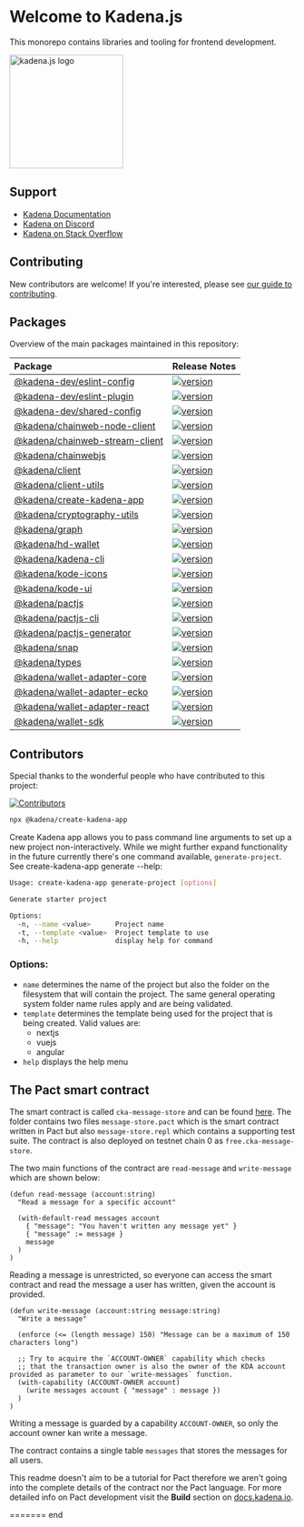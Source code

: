 # Welcome to Kadena.js

This monorepo contains libraries and tooling for frontend development.

<picture>
  <source srcset="./common/images/Kadena.JS_logo-white.png" media="(prefers-color-scheme: dark)"/>
  <img src="./common/images/Kadena.JS_logo-black.png" width="200" alt="kadena.js logo" />
</picture>

## Support

- [Kadena Documentation][1]
- [Kadena on Discord][2]
- [Kadena on Stack Overflow][3]

## Contributing

New contributors are welcome! If you're interested, please see [our guide to
contributing][4].

## Packages

Overview of the main packages maintained in this repository:

<!--packageTable start -->

| Package                              | Release Notes        |
| :----------------------------------- | :------------------- |
| [@kadena-dev/eslint-config][5]       | [![version][7]][6]   |
| [@kadena-dev/eslint-plugin][8]       | [![version][10]][9]  |
| [@kadena-dev/shared-config][11]      | [![version][13]][12] |
| [@kadena/chainweb-node-client][14]   | [![version][16]][15] |
| [@kadena/chainweb-stream-client][17] | [![version][19]][18] |
| [@kadena/chainwebjs][20]             | [![version][22]][21] |
| [@kadena/client][23]                 | [![version][25]][24] |
| [@kadena/client-utils][26]           | [![version][28]][27] |
| [@kadena/create-kadena-app][29]      | [![version][31]][30] |
| [@kadena/cryptography-utils][32]     | [![version][34]][33] |
| [@kadena/graph][35]                  | [![version][37]][36] |
| [@kadena/hd-wallet][38]              | [![version][40]][39] |
| [@kadena/kadena-cli][41]             | [![version][43]][42] |
| [@kadena/kode-icons][44]             | [![version][46]][45] |
| [@kadena/kode-ui][47]                | [![version][49]][48] |
| [@kadena/pactjs][50]                 | [![version][52]][51] |
| [@kadena/pactjs-cli][53]             | [![version][55]][54] |
| [@kadena/pactjs-generator][56]       | [![version][58]][57] |
| [@kadena/snap][59]                   | [![version][61]][60] |
| [@kadena/types][62]                  | [![version][64]][63] |
| [@kadena/wallet-adapter-core][65]    | [![version][67]][66] |
| [@kadena/wallet-adapter-ecko][68]    | [![version][70]][69] |
| [@kadena/wallet-adapter-react][71]   | [![version][73]][72] |
| [@kadena/wallet-sdk][74]             | [![version][76]][75] |

<!--packageTable end -->

## Contributors

Special thanks to the wonderful people who have contributed to this project:

[![Contributors][78]][77]


[1]: https://docs.kadena.io
[2]: https://discord.io/kadena
[3]: https://stackoverflow.com/questions/tagged/kadena
[4]: ./CONTRIBUTING.md
[5]:
  https://github.com/kadena-community/kadena.js/tree/main/packages/tools/eslint-config
[6]: packages/tools/eslint-config/CHANGELOG.md
[7]: https://img.shields.io/npm/v/@kadena-dev/eslint-config.svg
[8]:
  https://github.com/kadena-community/kadena.js/tree/main/packages/tools/eslint-plugin
[9]: packages/tools/eslint-plugin/CHANGELOG.md
[10]: https://img.shields.io/npm/v/@kadena-dev/eslint-plugin.svg
[11]:
  https://github.com/kadena-community/kadena.js/tree/main/packages/tools/shared-config
[12]: packages/tools/shared-config/CHANGELOG.md
[13]: https://img.shields.io/npm/v/@kadena-dev/shared-config.svg
[14]:
  https://github.com/kadena-community/kadena.js/tree/main/packages/libs/chainweb-node-client
[15]: packages/libs/chainweb-node-client/CHANGELOG.md
[16]: https://img.shields.io/npm/v/@kadena/chainweb-node-client.svg
[17]:
  https://github.com/kadena-community/kadena.js/tree/main/packages/libs/chainweb-stream-client
[18]: packages/libs/chainweb-stream-client/CHANGELOG.md
[19]: https://img.shields.io/npm/v/@kadena/chainweb-stream-client.svg
[20]:
  https://github.com/kadena-community/kadena.js/tree/main/packages/libs/chainwebjs
[21]: packages/libs/chainwebjs/CHANGELOG.md
[22]: https://img.shields.io/npm/v/@kadena/chainwebjs.svg
[23]:
  https://github.com/kadena-community/kadena.js/tree/main/packages/libs/client
[24]: packages/libs/client/CHANGELOG.md
[25]: https://img.shields.io/npm/v/@kadena/client.svg
[26]:
  https://github.com/kadena-community/kadena.js/tree/main/packages/libs/client-utils
[27]: packages/libs/client-utils/CHANGELOG.md
[28]: https://img.shields.io/npm/v/@kadena/client-utils.svg
[29]:
  https://github.com/kadena-community/kadena.js/tree/main/packages/tools/create-kadena-app
[30]: packages/tools/create-kadena-app/CHANGELOG.md
[31]: https://img.shields.io/npm/v/@kadena/create-kadena-app.svg
[32]:
  https://github.com/kadena-community/kadena.js/tree/main/packages/libs/cryptography-utils
[33]: packages/libs/cryptography-utils/CHANGELOG.md
[34]: https://img.shields.io/npm/v/@kadena/cryptography-utils.svg
[35]:
  https://github.com/kadena-community/kadena.js/tree/main/packages/apps/graph
[36]: packages/apps/graph/CHANGELOG.md
[37]: https://img.shields.io/npm/v/@kadena/graph.svg
[38]:
  https://github.com/kadena-community/kadena.js/tree/main/packages/libs/hd-wallet
[39]: packages/libs/hd-wallet/CHANGELOG.md
[40]: https://img.shields.io/npm/v/@kadena/hd-wallet.svg
[41]:
  https://github.com/kadena-community/kadena.js/tree/main/packages/tools/kadena-cli
[42]: packages/tools/kadena-cli/CHANGELOG.md
[43]: https://img.shields.io/npm/v/@kadena/kadena-cli.svg
[44]:
  https://github.com/kadena-community/kadena.js/tree/main/packages/libs/kode-icons
[45]: packages/libs/kode-icons/CHANGELOG.md
[46]: https://img.shields.io/npm/v/@kadena/kode-icons.svg
[47]:
  https://github.com/kadena-community/kadena.js/tree/main/packages/libs/kode-ui
[48]: packages/libs/kode-ui/CHANGELOG.md
[49]: https://img.shields.io/npm/v/@kadena/kode-ui.svg
[50]:
  https://github.com/kadena-community/kadena.js/tree/main/packages/libs/pactjs
[51]: packages/libs/pactjs/CHANGELOG.md
[52]: https://img.shields.io/npm/v/@kadena/pactjs.svg
[53]:
  https://github.com/kadena-community/kadena.js/tree/main/packages/tools/pactjs-cli
[54]: packages/tools/pactjs-cli/CHANGELOG.md
[55]: https://img.shields.io/npm/v/@kadena/pactjs-cli.svg
[56]:
  https://github.com/kadena-community/kadena.js/tree/main/packages/libs/pactjs-generator
[57]: packages/libs/pactjs-generator/CHANGELOG.md
[58]: https://img.shields.io/npm/v/@kadena/pactjs-generator.svg
[59]: https://github.com/kadena-community/kadena.js/tree/main/packages/libs/snap
[60]: packages/libs/snap/CHANGELOG.md
[61]: https://img.shields.io/npm/v/@kadena/snap.svg
[62]:
  https://github.com/kadena-community/kadena.js/tree/main/packages/libs/types
[63]: packages/libs/types/CHANGELOG.md
[64]: https://img.shields.io/npm/v/@kadena/types.svg
[65]:
  https://github.com/kadena-community/kadena.js/tree/main/packages/libs/wallet-adapter-core
[66]: packages/libs/wallet-adapter-core/CHANGELOG.md
[67]: https://img.shields.io/npm/v/@kadena/wallet-adapter-core.svg
[68]:
  https://github.com/kadena-community/kadena.js/tree/main/packages/libs/wallet-adapter-ecko
[69]: packages/libs/wallet-adapter-ecko/CHANGELOG.md
[70]: https://img.shields.io/npm/v/@kadena/wallet-adapter-ecko.svg
[71]:
  https://github.com/kadena-community/kadena.js/tree/main/packages/libs/wallet-adapter-react
[72]: packages/libs/wallet-adapter-react/CHANGELOG.md
[73]: https://img.shields.io/npm/v/@kadena/wallet-adapter-react.svg
[74]:
  https://github.com/kadena-community/kadena.js/tree/main/packages/libs/wallet-sdk
[75]: packages/libs/wallet-sdk/CHANGELOG.md
[76]: https://img.shields.io/npm/v/@kadena/wallet-sdk.svg
[77]: https://github.com/kadena-community/kadena.js/graphs/contributors
[78]: https://contrib.rocks/image?repo=kadena-community/kadena.js

```sh
npx @kadena/create-kadena-app
```

Create Kadena app allows you to pass command line arguments to set up a new
project non-interactively. While we might further expand functionality in the
future currently there's one command available, `generate-project`. See
create-kadena-app generate --help:

```sh
Usage: create-kadena-app generate-project [options]

Generate starter project

Options:
  -n, --name <value>      Project name
  -t, --template <value>  Project template to use
  -h, --help              display help for command
```

### Options:

- `name` determines the name of the project but also the folder on the
  filesystem that will contain the project. The same general operating system
  folder name rules apply and are being validated.
- `template` determines the template being used for the project that is being
  created. Valid values are:
  - nextjs
  - vuejs
  - angular
- `help` displays the help menu

## The Pact smart contract

The smart contract is called `cka-message-store` and can be found [here][6]. The
folder contains two files `message-store.pact` which is the smart contract
written in Pact but also `message-store.repl` which contains a supporting test
suite. The contract is also deployed on testnet chain 0 as
`free.cka-message-store`.

The two main functions of the contract are `read-message` and `write-message`
which are shown below:

```pact
(defun read-message (account:string)
  "Read a message for a specific account"

  (with-default-read messages account
    { "message": "You haven't written any message yet" }
    { "message" := message }
    message
  )
)
```

Reading a message is unrestricted, so everyone can access the smart contract and
read the message a user has written, given the account is provided.

```pact
(defun write-message (account:string message:string)
  "Write a message"

  (enforce (<= (length message) 150) "Message can be a maximum of 150 characters long")

  ;; Try to acquire the `ACCOUNT-OWNER` capability which checks
  ;; that the transaction owner is also the owner of the KDA account provided as parameter to our `write-messages` function.
  (with-capability (ACCOUNT-OWNER account)
    (write messages account { "message" : message })
  )
)
```

Writing a message is guarded by a capability `ACCOUNT-OWNER`, so only the
account owner kan write a message.

The contract contains a single table `messages` that stores the messages for all
users.

This readme doesn't aim to be a tutorial for Pact therefore we aren't going into
the complete details of the contract nor the Pact language. For more detailed
info on Pact development visit the **Build** section on [docs.kadena.io][7].

[1]: ##The-Pact-smart-contract
[2]: https://github.com/kadena-community/kadena.js/tree/main/packages/libs/wallet-adapter-core
[3]: https://nextjs.org/
[4]: https://vuejs.org/
[5]: https://angular.io/
[6]:
  https://github.com/kadena-community/kadena.js/tree/main/packages/tools/create-kadena-app/pact
[7]: https://docs.kadena.io/
======= end
